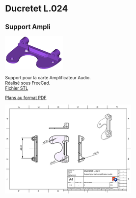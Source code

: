 # Ducretet L.024

## Support Ampli

<img src="SupportAmpli.png" alt="Support Ampli" style="zoom:30%;" />

Support pour la carte Amplificateur Audio.  
Réalisé sous FreeCad.  
[Fichier STL](SupportAmpli-Base.stl)

[Plans au format PDF](SupportAmpli.pdf)

<img src="SupportAmpli.svg" alt="Plans Support Ampli" style="zoom:40%;" />

